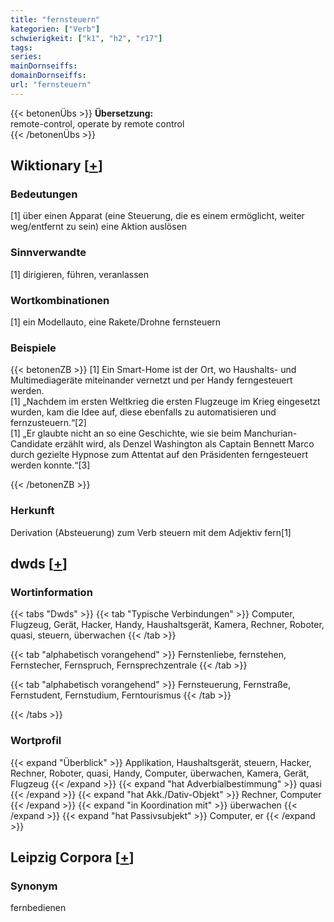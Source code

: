 ```yaml
---
title: "fernsteuern"
kategorien: ["Verb"]
schwierigkeit: ["k1", "h2", "r17"]
tags:
series:
mainDornseiffs:
domainDornseiffs:
url: "fernsteuern"
---
```


{{< betonenÜbs >}}
**Übersetzung:**  
remote-control, operate by remote control  
{{< /betonenÜbs >}}

## Wiktionary [[+](https://de.wiktionary.org/wiki/fernsteuern)]

### Bedeutungen
[1] über einen Apparat (eine Steuerung, die es einem ermöglicht, weiter weg/entfernt zu sein) eine Aktion auslösen  

### Sinnverwandte
[1] dirigieren, führen, veranlassen  

### Wortkombinationen
[1] ein Modellauto, eine Rakete/Drohne fernsteuern  

### Beispiele
{{< betonenZB >}}
[1] Ein Smart-Home ist der Ort, wo Haushalts- und Multimediageräte miteinander vernetzt und per Handy ferngesteuert werden.  
[1] „Nachdem im ersten Weltkrieg die ersten Flugzeuge im Krieg eingesetzt wurden, kam die Idee auf, diese ebenfalls zu automatisieren und fernzusteuern.“[2]  
[1] „Er glaubte nicht an so eine Geschichte, wie sie beim Manchurian-Candidate erzählt wird, als Denzel Washington als Captain Bennett Marco durch gezielte Hypnose zum Attentat auf den Präsidenten ferngesteuert werden konnte.“[3]  

{{< /betonenZB >}}
### Herkunft
Derivation (Absteuerung) zum Verb steuern mit dem Adjektiv fern[1]  



## dwds [[+](https://www.dwds.de/wb/fernsteuern)]

### Wortinformation
{{< tabs "Dwds" >}}
{{< tab "Typische Verbindungen" >}}
Computer, Flugzeug, Gerät, Hacker, Handy, Haushaltsgerät, Kamera, Rechner, Roboter, quasi, steuern, überwachen
{{< /tab >}}

{{< tab "alphabetisch vorangehend" >}}
Fernstenliebe, fernstehen, Fernstecher, Fernspruch, Fernsprechzentrale
{{< /tab >}}

{{< tab "alphabetisch vorangehend" >}}
Fernsteuerung, Fernstraße, Fernstudent, Fernstudium, Ferntourismus
{{< /tab >}}

{{< /tabs >}}

### Wortprofil
{{< expand "Überblick" >}} Applikation, Haushaltsgerät, steuern, Hacker, Rechner, Roboter, quasi, Handy, Computer, überwachen, Kamera, Gerät, Flugzeug {{< /expand >}}
{{< expand "hat Adverbialbestimmung" >}} quasi {{< /expand >}}
{{< expand "hat Akk./Dativ-Objekt" >}} Rechner, Computer {{< /expand >}}
{{< expand "in Koordination mit" >}} überwachen {{< /expand >}}
{{< expand "hat Passivsubjekt" >}} Computer, er {{< /expand >}}

## Leipzig Corpora [[+](https://corpora.uni-leipzig.de/en/res?word=fernsteuern&corpusId=deu_newscrawl-public_2018)]


### Synonym
fernbedienen

